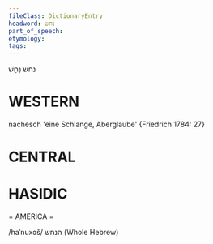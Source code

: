 ```yaml
---
fileClass: DictionaryEntry
headword: נחש
part_of_speech: 
etymology: 
tags: 
---
```

נחש
נָחָשׁ

WESTERN
========

nachesch 'eine Schlange, Aberglaube' {Friedrich 1784: 27}

CENTRAL
========

HASIDIC
=======
= AMERICA = 

/haˈnuxɔš/ הנחש (Whole Hebrew)